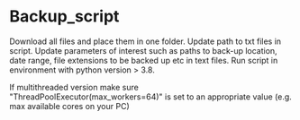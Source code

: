 # Backup_script
Download all files and place them in one folder.
Update path to txt files in script.
Update parameters of interest such as paths to back-up location, date range, file extensions to be backed up etc in text files.
Run script in environment with python version > 3.8.

If multithreaded version make sure "ThreadPoolExecutor(max_workers=64)" is set to an appropriate value (e.g. max available cores on your PC)
